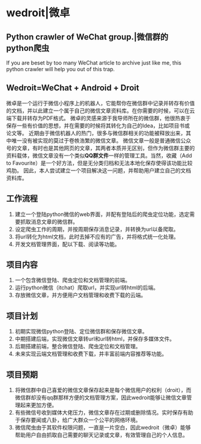 # wedroit|微卓
## Python crawler of WeChat group.|微信群的python爬虫
If you are beset by too many WeChat article to archive just like me, this python crawler will help you out of this trap.

## Wedroit=WeChat + Android + Droit
微卓是一个运行于微信小程序上的机器人，它能帮你在微信群中记录并转存有价值的文档，并以此建立一个属于自己的微信文章资料库。在你需要的时候，可以在云端下载并转存为PDF格式。
微卓的灵感来源于我导师所在的微信群，他很热衷于保存一些有价值的思想，并在需要的时候将其转化为自己的Idea，比如项目书或论文等。
近期由于微信机器人的热门，很多与微信群相关的功能被释放出来，其中唯一没有被实现的莫过于卷帙浩繁的微信文章。
微信文章一般是普通微信公众号的文章，有时也是其他网页的文章，其两者本质并无区别，但作为微信群主要的资料载体，微信文章没有一个类似**QQ群文件**一样的管理工具。当然，收藏（Add to Favourite）是一个好方法，但是无分类归档和无法本地化保存使得该功能比较鸡肋。
因此，本人尝试建立一个项目解决这一问题，并帮助用户建立自己的文档资料库。

## 工作流程
1. 建立一个登陆python微信的web界面，并配有登陆后的爬虫定位功能，选定需要抓取消息文章的微信群。
1. 设定爬虫工作的周期，并按周期保存消息记录，并转换为url以备爬取。
1. 将url转化为html文档，此时去掉不应有的广告，并将格式统一化处理。
1. 开发文档管理界面，配以下载、阅读等功能。

## 项目内容
1. 一个包含微信登陆、爬虫定位和文档管理的前端。
1. 运行python微信（itchat）爬取url，并实现url转html的后端。
1. 存放微信文章，并方便用户文档管理和收费下载的云端。

## 项目计划
1. 初期实现微信python登陆、定位微信群和保存微信文章。
1. 中期搭建后端，实现微信文章转url和url转html，并保存多媒体文件。
1. 后期搭建前端，整合微信登陆、爬虫定位和文档管理。
1. 未来实现云端文档管理和收费下载，并丰富前端内容推荐等功能。

## 项目预期
1. 将微信群中自己喜爱的微信文章保存起来是每个微信用户的权利（droit），而微信群却没有qq群那样方便的文档管理方案，因此wedroit能够让微信文章管理起来更加方便。
1. 有些微信号收到媒体大佬压力，微信文章存在过期或删除情况。实时保存有助于保存要闻或八卦，给广大群众一个公平的网络环境。
1. 微信爬虫由于其软件权限问题，一直是一片空白，因此wedroit（微卓）能够帮助用户自由抓取自己需要的聊天记录或文章，有效管理自己的个人信息。
